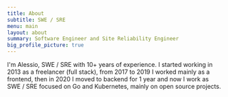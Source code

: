 ```yaml
---
title: About
subtitle: SWE / SRE
menu: main
layout: about
summary: Software Engineer and Site Reliability Engineer
big_profile_picture: true
---
```


I'm Alessio, SWE / SRE with 10+ years of experience. I started working in 2013 as a freelancer (full stack), from 2017 to 2019 I worked mainly as a frontend, then in 2020 I moved to backend for 1 year and now I work as SWE / SRE focused on Go and Kubernetes, mainly on open source projects.
